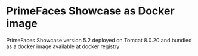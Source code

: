 # PrimeFaces Showcase as Docker image
PrimeFaces Showcase version 5.2 deployed on Tomcat 8.0.20 and bundled as a docker image available at docker registry
